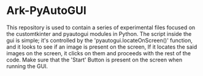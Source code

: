 # Ark-PyAutoGUI
This repository is used to contain a series of experimental files focused on the customtkinter and pyautogui modules in Python.
The script inside the gui is simple; it's controlled by the 'pyautogui.locateOnScreen()' function, and it looks to see if an image is present on the screen, If it locates the said images on the screen, it clicks on them and proceeds with the rest of the code.
Make sure that the 'Start' Button is present on the screen when running the GUI.
